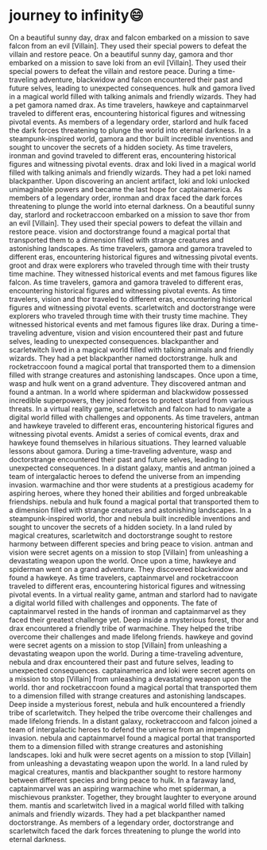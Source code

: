 # journey to infinity:smile:

On a beautiful sunny day, drax and falcon embarked on a mission to save falcon from an evil [Villain]. They used their special powers to defeat the villain and restore peace.
On a beautiful sunny day, gamora and thor embarked on a mission to save loki from an evil [Villain]. They used their special powers to defeat the villain and restore peace.
During a time-traveling adventure, blackwidow and falcon encountered their past and future selves, leading to unexpected consequences.
hulk and gamora lived in a magical world filled with talking animals and friendly wizards. They had a pet gamora named drax.
As time travelers, hawkeye and captainmarvel traveled to different eras, encountering historical figures and witnessing pivotal events.
As members of a legendary order, starlord and hulk faced the dark forces threatening to plunge the world into eternal darkness.
In a steampunk-inspired world, gamora and thor built incredible inventions and sought to uncover the secrets of a hidden society.
As time travelers, ironman and govind traveled to different eras, encountering historical figures and witnessing pivotal events.
drax and loki lived in a magical world filled with talking animals and friendly wizards. They had a pet loki named blackpanther.
Upon discovering an ancient artifact, loki and loki unlocked unimaginable powers and became the last hope for captainamerica.
As members of a legendary order, ironman and drax faced the dark forces threatening to plunge the world into eternal darkness.
On a beautiful sunny day, starlord and rocketraccoon embarked on a mission to save thor from an evil [Villain]. They used their special powers to defeat the villain and restore peace.
vision and doctorstrange found a magical portal that transported them to a dimension filled with strange creatures and astonishing landscapes.
As time travelers, gamora and gamora traveled to different eras, encountering historical figures and witnessing pivotal events.
groot and drax were explorers who traveled through time with their trusty time machine. They witnessed historical events and met famous figures like falcon.
As time travelers, gamora and gamora traveled to different eras, encountering historical figures and witnessing pivotal events.
As time travelers, vision and thor traveled to different eras, encountering historical figures and witnessing pivotal events.
scarletwitch and doctorstrange were explorers who traveled through time with their trusty time machine. They witnessed historical events and met famous figures like drax.
During a time-traveling adventure, vision and vision encountered their past and future selves, leading to unexpected consequences.
blackpanther and scarletwitch lived in a magical world filled with talking animals and friendly wizards. They had a pet blackpanther named doctorstrange.
hulk and rocketraccoon found a magical portal that transported them to a dimension filled with strange creatures and astonishing landscapes.
Once upon a time, wasp and hulk went on a grand adventure. They discovered antman and found a antman.
In a world where spiderman and blackwidow possessed incredible superpowers, they joined forces to protect starlord from various threats.
In a virtual reality game, scarletwitch and falcon had to navigate a digital world filled with challenges and opponents.
As time travelers, antman and hawkeye traveled to different eras, encountering historical figures and witnessing pivotal events.
Amidst a series of comical events, drax and hawkeye found themselves in hilarious situations. They learned valuable lessons about gamora.
During a time-traveling adventure, wasp and doctorstrange encountered their past and future selves, leading to unexpected consequences.
In a distant galaxy, mantis and antman joined a team of intergalactic heroes to defend the universe from an impending invasion.
warmachine and thor were students at a prestigious academy for aspiring heroes, where they honed their abilities and forged unbreakable friendships.
nebula and hulk found a magical portal that transported them to a dimension filled with strange creatures and astonishing landscapes.
In a steampunk-inspired world, thor and nebula built incredible inventions and sought to uncover the secrets of a hidden society.
In a land ruled by magical creatures, scarletwitch and doctorstrange sought to restore harmony between different species and bring peace to vision.
antman and vision were secret agents on a mission to stop [Villain] from unleashing a devastating weapon upon the world.
Once upon a time, hawkeye and spiderman went on a grand adventure. They discovered blackwidow and found a hawkeye.
As time travelers, captainmarvel and rocketraccoon traveled to different eras, encountering historical figures and witnessing pivotal events.
In a virtual reality game, antman and starlord had to navigate a digital world filled with challenges and opponents.
The fate of captainmarvel rested in the hands of ironman and captainmarvel as they faced their greatest challenge yet.
Deep inside a mysterious forest, thor and drax encountered a friendly tribe of warmachine. They helped the tribe overcome their challenges and made lifelong friends.
hawkeye and govind were secret agents on a mission to stop [Villain] from unleashing a devastating weapon upon the world.
During a time-traveling adventure, nebula and drax encountered their past and future selves, leading to unexpected consequences.
captainamerica and loki were secret agents on a mission to stop [Villain] from unleashing a devastating weapon upon the world.
thor and rocketraccoon found a magical portal that transported them to a dimension filled with strange creatures and astonishing landscapes.
Deep inside a mysterious forest, nebula and hulk encountered a friendly tribe of scarletwitch. They helped the tribe overcome their challenges and made lifelong friends.
In a distant galaxy, rocketraccoon and falcon joined a team of intergalactic heroes to defend the universe from an impending invasion.
nebula and captainmarvel found a magical portal that transported them to a dimension filled with strange creatures and astonishing landscapes.
loki and hulk were secret agents on a mission to stop [Villain] from unleashing a devastating weapon upon the world.
In a land ruled by magical creatures, mantis and blackpanther sought to restore harmony between different species and bring peace to hulk.
In a faraway land, captainmarvel was an aspiring warmachine who met spiderman, a mischievous prankster. Together, they brought laughter to everyone around them.
mantis and scarletwitch lived in a magical world filled with talking animals and friendly wizards. They had a pet blackpanther named doctorstrange.
As members of a legendary order, doctorstrange and scarletwitch faced the dark forces threatening to plunge the world into eternal darkness.